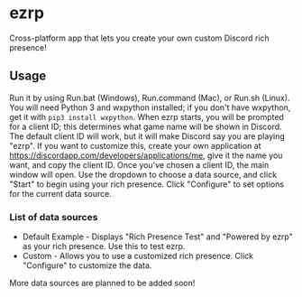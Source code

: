 # ezrp
Cross-platform app that lets you create your own custom Discord rich presence!
## Usage
Run it by using Run.bat (Windows), Run.command (Mac), or Run.sh (Linux). You will need Python 3 and wxpython installed; if you don't have wxpython, get it with ``pip3 install wxpython``. When ezrp starts, you will be prompted for a client ID; this determines what game name will be shown in Discord. The default client ID will work, but it will make Discord say you are playing "ezrp". If you want to customize this, create your own application at https://discordapp.com/developers/applications/me, give it the name you want, and copy the client ID. Once you've chosen a client ID, the main window will open. Use the dropdown to choose a data source, and click "Start" to begin using your rich presence. Click "Configure" to set options for the current data source.
### List of data sources
- Default Example - Displays "Rich Presence Test" and "Powered by ezrp" as your rich presence. Use this to test ezrp.
- Custom - Allows you to use a customized rich presence. Click "Configure" to customize the data.

More data sources are planned to be added soon!
